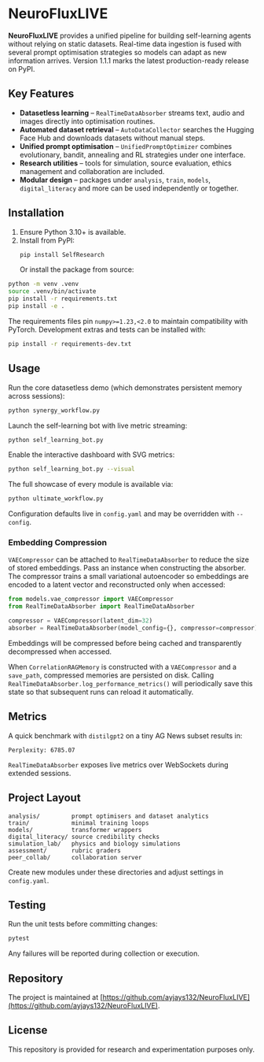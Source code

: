 # NeuroFluxLIVE

**NeuroFluxLIVE** provides a unified pipeline for building self-learning agents without relying on static datasets. Real-time data ingestion is fused with several prompt optimisation strategies so models can adapt as new information arrives. Version 1.1.1 marks the latest production-ready release on PyPI.

## Key Features
- **Datasetless learning** – `RealTimeDataAbsorber` streams text, audio and images directly into optimisation routines.
- **Automated dataset retrieval** – `AutoDataCollector` searches the Hugging Face Hub and downloads datasets without manual steps.
- **Unified prompt optimisation** – `UnifiedPromptOptimizer` combines evolutionary, bandit, annealing and RL strategies under one interface.
- **Research utilities** – tools for simulation, source evaluation, ethics management and collaboration are included.
- **Modular design** – packages under `analysis`, `train`, `models`, `digital_literacy` and more can be used independently or together.

## Installation
1. Ensure Python 3.10+ is available.
2. Install from PyPI:
   ```bash
   pip install SelfResearch
   ```
   Or install the package from source:
```bash
python -m venv .venv
source .venv/bin/activate
pip install -r requirements.txt
pip install -e .
```
The requirements files pin `numpy>=1.23,<2.0` to maintain compatibility with PyTorch.
Development extras and tests can be installed with:
```bash
pip install -r requirements-dev.txt
```

## Usage
Run the core datasetless demo (which demonstrates persistent memory across
sessions):
```bash
python synergy_workflow.py
```
Launch the self-learning bot with live metric streaming:
```bash
python self_learning_bot.py
```
Enable the interactive dashboard with SVG metrics:
```bash
python self_learning_bot.py --visual
```
The full showcase of every module is available via:
```bash
python ultimate_workflow.py
```
Configuration defaults live in `config.yaml` and may be overridden with `--config`.

### Embedding Compression
`VAECompressor` can be attached to `RealTimeDataAbsorber` to reduce the size of stored embeddings. Pass an instance when constructing the absorber. The compressor trains a small variational autoencoder so embeddings are encoded to a latent vector and reconstructed only when accessed:

```python
from models.vae_compressor import VAECompressor
from RealTimeDataAbsorber import RealTimeDataAbsorber

compressor = VAECompressor(latent_dim=32)
absorber = RealTimeDataAbsorber(model_config={}, compressor=compressor)
```
Embeddings will be compressed before being cached and transparently decompressed when accessed.

When `CorrelationRAGMemory` is constructed with a `VAECompressor` and a
`save_path`, compressed memories are persisted on disk. Calling
`RealTimeDataAbsorber.log_performance_metrics()` will periodically save this
state so that subsequent runs can reload it automatically.

## Metrics
A quick benchmark with `distilgpt2` on a tiny AG News subset results in:
```
Perplexity: 6785.07
```
`RealTimeDataAbsorber` exposes live metrics over WebSockets during extended sessions.

## Project Layout
```
analysis/         prompt optimisers and dataset analytics
train/            minimal training loops
models/           transformer wrappers
digital_literacy/ source credibility checks
simulation_lab/   physics and biology simulations
assessment/       rubric graders
peer_collab/      collaboration server
```
Create new modules under these directories and adjust settings in `config.yaml`.

## Testing
Run the unit tests before committing changes:
```bash
pytest
```
Any failures will be reported during collection or execution.

## Repository
The project is maintained at [https://github.com/ayjays132/NeuroFluxLIVE](https://github.com/ayjays132/NeuroFluxLIVE).

## License
This repository is provided for research and experimentation purposes only.
